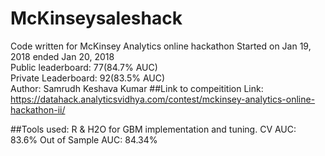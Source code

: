 # McKinseysaleshack
 Code written for McKinsey Analytics online hackathon
 Started on Jan 19, 2018 ended Jan 20, 2018           
 Public leaderboard: 77(84.7% AUC)                    
 Private Leaderboard: 92(83.5% AUC)                   
 Author: Samrudh Keshava Kumar
##Link to compeitition
Link: https://datahack.analyticsvidhya.com/contest/mckinsey-analytics-online-hackathon-ii/

##Tools used: 
R & H2O for GBM implementation and tuning. 
CV AUC: 83.6% Out of Sample AUC: 84.34%
